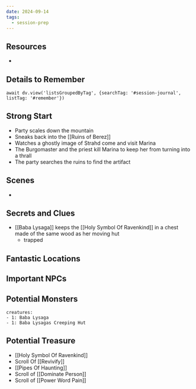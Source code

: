 ```yaml
---
date: 2024-09-14
tags:
  - session-prep
---
```

## Resources
- 

## Details to Remember
```dataviewjs
await dv.view('listsGroupedByTag', {searchTag: '#session-journal', listTag: '#remember'})
```

## Strong Start  
- Party scales down the mountain
- Sneaks back into the [[Ruins of Berez]]
- Watches a ghostly image of Strahd come and visit Marina
- The Burgomaster and the priest kill Marina to keep her from turning into a thrall
- The party searches the ruins to find the artifact

## Scenes  
- 

## Secrets and Clues  
- [[Baba Lysaga]] keeps the [[Holy Symbol Of Ravenkind]] in a chest made of the same wood as her moving hut
	- trapped

## Fantastic Locations  


## Important NPCs  


## Potential Monsters  
```encounter-table
creatures:
- 1: Baba Lysaga
- 1: Baba Lysagas Creeping Hut
```

## Potential Treasure  
- [[Holy Symbol Of Ravenkind]]
- Scroll Of [[Revivify]]
- [[Pipes Of Haunting]]
- Scroll of [[Dominate Person]]
- Scroll of [[Power Word Pain]]